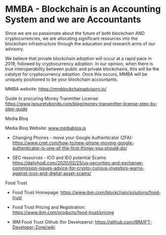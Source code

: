# MMBA - Blockchain is an Accounting System and we are Accountants

Since we are so passionate about the future of both blockchain AND cryptocurrencies, we are allocating significant resources into the blockchain infrastructure through the education and research arms of our advisory.

We believe that private blockchain adoption will occur at a rapid pace in 2019, followed by cryptocurrency adoption. In our opinion, when there is true interoperability between public and private blockchains, this will be the catalyst for cryptocurrency adoption. Once this occurs, MMBA will be uniquely positioned to be your blockchain accountants.

MMBA website:  https://mmblockchainadvisory.io/

Guide to procuring Money Tranmitter License:  https://www.jwsuretybonds.com/blog/money-transmitter-license-step-by-step-guide

Media Bloq

Media Bloq Website:  www.mediabloq.io

*  Changing Phones - move your Google Authenticator (2FA):  https://www.cnet.com/how-to/new-phone-moving-google-authenticator-is-one-of-the-first-things-you-should-do/

*  SEC resources - ICO and IEO potential Scams:  https://dailyhodl.com/2020/02/25/us-securities-and-exchange-commission-issues-advice-for-crypto-curious-investors-warns-against-icos-and-digital-asset-scams/

Food Trust

*  Food Trust Homepage:  https://www.ibm.com/blockchain/solutions/food-trust

*  Food Trust Pricing and Registration:  https://www.ibm.com/products/food-trust/pricing

*  IBM Food Trust Github (for Developers):  https://github.com/IBM/IFT-Developer-Zone/wiki
